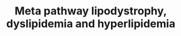---
annotations:
- type: Disease Ontology
  value: lipid metabolism disorder
- type: Disease Ontology
  value: familial combined hyperlipidemia
- type: Disease Ontology
  value: lipodystrophy
- type: Pathway Ontology
  value: disease pathway
- type: Disease Ontology
  value: hyperlipoproteinemia type IV
- type: Disease Ontology
  value: familial partial lipodystrophy type 6
- type: Disease Ontology
  value: congenital generalized lipodystrophy type 1
- type: Disease Ontology
  value: familial hypercholesterolemia
- type: Disease Ontology
  value: familial partial lipodystrophy type 5
- type: Disease Ontology
  value: hypolipoproteinemia
- type: Disease Ontology
  value: congenital generalized lipodystrophy type 4
- type: Disease Ontology
  value: congenital generalized lipodystrophy type 2
- type: Disease Ontology
  value: familial partial lipodystrophy type 4
- type: Disease Ontology
  value: familial partial lipodystrophy type 3
- type: Disease Ontology
  value: familial partial lipodystrophy type 2
- type: Disease Ontology
  value: hyperlipoproteinemia type V
- type: Disease Ontology
  value: congenital generalized lipodystrophy type 3
- type: Disease Ontology
  value: familial hyperlipidemia
- type: Disease Ontology
  value: hyperlipoproteinemia type III
- type: Disease Ontology
  value: familial partial lipodystrophy type 1
- type: Disease Ontology
  value: acquired generalized lipodystrophy
- type: Disease Ontology
  value: familial chylomicronemia syndrome
authors:
- UlasBabayigit
- Fehrhart
communities:
- RareDiseases
description: Dyslipidemia is a change (either increase or decrease) of adipose levels
  within the blood. When there is a significant increase of this, the term hyperlipidemia
  is used. With a significant decrease, we talk about hypolipoproteinemia. Both hyperlipidemia
  and hypolipoproteinemia can be classified as either acquired or familial.  Familial
  hyperlipidemia can be classified in five types according to the Fredrickson classification.For
  this classification see Quispe et al. 2019 http://dx.doi.org/10.5114/aoms.2019.87207.  Lipodystrophy
  is a change (either increase or decrease) of adipose levels within the lipid tissue
  deposits. Lipodystrophy is classified based on wether the disease is acquired or
  congenital, but also wether it is geralized (through the entire body) or partial
  (in specific parts of the body). This classification was based on the following
  information by Akinci et al. [https://www.ncbi.nlm.nih.gov/books/NBK513130/]
last-edited: 2021-06-01
organisms:
- Homo sapiens
redirect_from:
- /index.php/Pathway:WP5105
- /instance/WP5105
schema-jsonld:
- '@context': https://schema.org/
  '@id': https://wikipathways.github.io/pathways/WP5105.html
  '@type': Dataset
  creator:
    '@type': Organization
    name: WikiPathways
  description: Dyslipidemia is a change (either increase or decrease) of adipose levels
    within the blood. When there is a significant increase of this, the term hyperlipidemia
    is used. With a significant decrease, we talk about hypolipoproteinemia. Both
    hyperlipidemia and hypolipoproteinemia can be classified as either acquired or
    familial.  Familial hyperlipidemia can be classified in five types according to
    the Fredrickson classification.For this classification see Quispe et al. 2019
    http://dx.doi.org/10.5114/aoms.2019.87207.  Lipodystrophy is a change (either
    increase or decrease) of adipose levels within the lipid tissue deposits. Lipodystrophy
    is classified based on wether the disease is acquired or congenital, but also
    wether it is geralized (through the entire body) or partial (in specific parts
    of the body). This classification was based on the following information by Akinci
    et al. [https://www.ncbi.nlm.nih.gov/books/NBK513130/]
  keywords:
  - Hyperlipidemia
  - Dyslipidemia
  - Hypolipoproteinemia
  - Acquired Partial Lipodystrophy
  - Progeria Associated Lipodystrophy
  - (CGL)
  - Type V
  - Type III
  - Type I
  - Type II
  - Familial Partial Lipodystrophy
  - Congenital Generalized Lipodystrophy
  - Type IV
  - Lipodystrophy
  - (FPLD)
  license: CC0
  name: Meta pathway lipodystrophy, dyslipidemia and hyperlipidemia
seo: CreativeWork
title: Meta pathway lipodystrophy, dyslipidemia and hyperlipidemia
wpid: WP5105
---